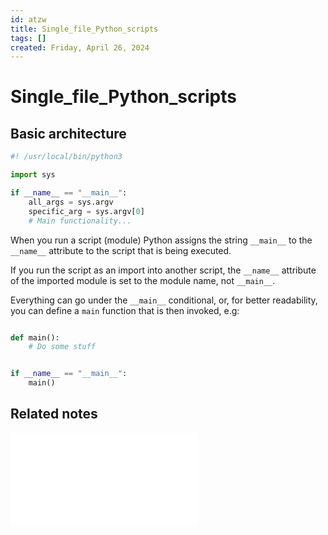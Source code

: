 ```yaml
---
id: atzw
title: Single_file_Python_scripts
tags: []
created: Friday, April 26, 2024
---
```


# Single_file_Python_scripts

## Basic architecture

```py
#! /usr/local/bin/python3

import sys

if __name__ == "__main__":
    all_args = sys.argv
    specific_arg = sys.argv[0]
    # Main functionality...
```

When you run a script (module) Python assigns the string `__main__` to the
`__name__` attribute to the script that is being executed.

If you run the script as an import into another script, the `__name__` attribute
of the imported module is set to the module name, not `__main__`.

Everything can go under the `__main__` conditional, or, for better readability,
you can define a `main` function that is then invoked, e.g:

```py

def main():
    # Do some stuff


if __name__ == "__main__":
    main()

```

## Related notes

![Python modules and imports](./Python_modules_and_imports.md)
